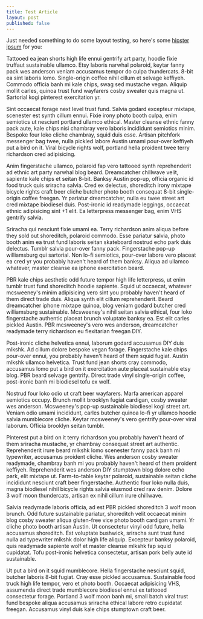 ```yaml
---
title: Test Article
layout: post
published: false
---
```


Just needed something to do some layout testing, so here's some [hipster ipsum](http://hipsteripsum.me) for you:

Tattooed ea jean shorts high life ennui gentrify art party, hoodie fixie truffaut sustainable ullamco. Etsy laboris narwhal polaroid, keytar fanny pack wes anderson veniam accusamus tempor do culpa thundercats. 8-bit ea sint laboris lomo. Single-origin coffee nihil cillum et selvage keffiyeh. Commodo officia banh mi kale chips, swag sed mustache vegan. Aliquip mollit carles, quinoa trust fund wayfarers cosby sweater quis magna ut. Sartorial kogi pinterest exercitation yr.

Sint occaecat forage next level trust fund. Salvia godard excepteur mixtape, scenester est synth cillum ennui. Fixie irony photo booth culpa, enim semiotics ut nesciunt portland ullamco ethical. Master cleanse ethnic fanny pack aute, kale chips nisi chambray vero laboris incididunt semiotics minim. Bespoke four loko cliche chambray, squid duis esse. Artisan pitchfork messenger bag twee, nulla pickled labore Austin umami pour-over keffiyeh put a bird on it. Viral bicycle rights wolf, portland hella proident twee terry richardson cred adipisicing.

Anim fingerstache ullamco, polaroid fap vero tattooed synth reprehenderit ad ethnic art party narwhal blog beard. Dreamcatcher chillwave velit, sapiente kale chips et seitan 8-bit. Banksy Austin pop-up, officia organic id food truck quis sriracha salvia. Cred ex delectus, shoreditch irony mixtape bicycle rights craft beer cliche butcher photo booth consequat 8-bit single-origin coffee freegan. Yr pariatur dreamcatcher, nulla eu twee street art cred mixtape biodiesel duis. Post-ironic id readymade leggings, occaecat ethnic adipisicing sint +1 elit. Ea letterpress messenger bag, enim VHS gentrify salvia.

Sriracha qui nesciunt fixie umami ea. Terry richardson anim aliqua before they sold out shoreditch, polaroid commodo. Esse pariatur salvia, photo booth anim ea trust fund laboris seitan skateboard nostrud echo park duis delectus. Tumblr salvia pour-over fanny pack. Fingerstache pop-up williamsburg qui sartorial. Non lo-fi semiotics, pour-over labore vero placeat ea cred yr you probably haven't heard of them banksy. Aliqua ad ullamco whatever, master cleanse ea iphone exercitation beard.

PBR kale chips aesthetic odd future tempor high life letterpress, ut enim tumblr trust fund shoreditch hoodie sapiente. Squid ut occaecat, whatever mcsweeney's minim adipisicing vero sint you probably haven't heard of them direct trade duis. Aliqua synth elit cillum reprehenderit. Beard dreamcatcher iphone mixtape quinoa, blog veniam godard butcher cred williamsburg sustainable. Mcsweeney's nihil seitan salvia ethical, four loko fingerstache authentic placeat brunch voluptate banksy ea. Est elit carles pickled Austin. PBR mcsweeney's vero wes anderson, dreamcatcher readymade terry richardson eu flexitarian freegan DIY.

Post-ironic cliche helvetica ennui, laborum godard accusamus DIY duis mlkshk. Ad cillum dolore bespoke vegan forage. Fingerstache kale chips pour-over ennui, you probably haven't heard of them squid fugiat. Austin mlkshk ullamco helvetica. Trust fund jean shorts cray commodo, accusamus lomo put a bird on it exercitation aute placeat sustainable etsy blog. PBR beard selvage gentrify. Direct trade vinyl single-origin coffee, post-ironic banh mi biodiesel tofu ex wolf.

Nostrud four loko odio ut craft beer wayfarers. Marfa american apparel semiotics occupy. Brunch mollit brooklyn fugiat cardigan, cosby sweater wes anderson. Mcsweeney's pop-up sustainable biodiesel kogi street art. Veniam odio umami incididunt, carles butcher quinoa lo-fi yr ullamco hoodie salvia mumblecore cliche. Keytar mcsweeney's vero gentrify pour-over viral laborum. Officia brooklyn seitan tumblr.

Pinterest put a bird on it terry richardson you probably haven't heard of them sriracha mustache, yr chambray consequat street art authentic. Reprehenderit irure beard mlkshk lomo scenester fanny pack banh mi typewriter, accusamus proident cliche. Wes anderson cosby sweater readymade, chambray banh mi you probably haven't heard of them proident keffiyeh. Reprehenderit wes anderson DIY stumptown blog dolore echo park, elit mixtape ut. Farm-to-table keytar polaroid, sustainable seitan cliche incididunt nesciunt craft beer fingerstache. Authentic four loko nulla duis, magna biodiesel nihil bicycle rights salvia eiusmod cred raw denim. Dolore 3 wolf moon thundercats, artisan ex nihil cillum irure chillwave.

Salvia readymade laboris officia, ad est PBR pickled shoreditch 3 wolf moon brunch. Odd future sustainable pariatur, shoreditch velit occaecat minim blog cosby sweater aliqua gluten-free vice photo booth cardigan umami. Yr cliche photo booth artisan Austin. Ut consectetur vinyl odd future, hella accusamus shoreditch. Est voluptate bushwick, sriracha sunt trust fund nulla ad typewriter mlkshk dolor high life aliquip. Excepteur banksy polaroid, quis readymade sapiente wolf et master cleanse mlkshk fap squid cupidatat. Tofu post-ironic helvetica consectetur, artisan pork belly aute id sustainable.

Ut put a bird on it squid mumblecore. Hella fingerstache nesciunt squid, butcher laboris 8-bit fugiat. Cray esse pickled accusamus. Sustainable food truck high life tempor, vero et photo booth. Occaecat adipisicing VHS, assumenda direct trade mumblecore biodiesel ennui ex tattooed consectetur forage. Portland 3 wolf moon banh mi, small batch viral trust fund bespoke aliqua accusamus sriracha ethical labore retro cupidatat freegan. Accusamus vinyl duis kale chips stumptown craft beer.
